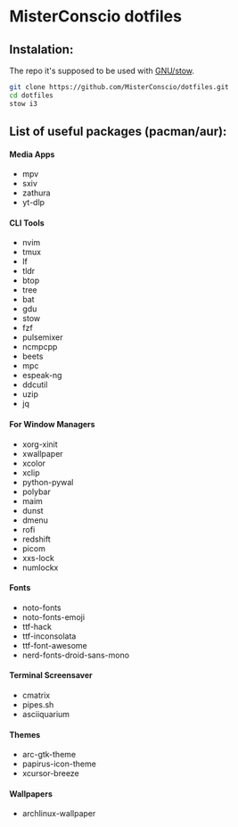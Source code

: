 # MisterConscio dotfiles
## Instalation:

The repo it's supposed to be used with [GNU/stow](https://www.gnu.org/software/stow/).

```sh
git clone https://github.com/MisterConscio/dotfiles.git
cd dotfiles
stow i3
```

## List of useful packages (pacman/aur):
#### Media Apps
* mpv
* sxiv
* zathura
* yt-dlp

#### CLI Tools
* nvim
* tmux
* lf
* tldr
* btop
* tree
* bat
* gdu
* stow
* fzf
* pulsemixer
* ncmpcpp
* beets
* mpc
* espeak-ng
* ddcutil
* uzip
* jq

#### For Window Managers
* xorg-xinit
* xwallpaper
* xcolor
* xclip
* python-pywal
* polybar
* maim
* dunst
* dmenu
* rofi
* redshift
* picom
* xxs-lock
* numlockx

#### Fonts
* noto-fonts
* noto-fonts-emoji
* ttf-hack
* ttf-inconsolata
* ttf-font-awesome
* nerd-fonts-droid-sans-mono

#### Terminal Screensaver
* cmatrix
* pipes.sh
* asciiquarium

#### Themes
* arc-gtk-theme
* papirus-icon-theme
* xcursor-breeze

#### Wallpapers
* archlinux-wallpaper
